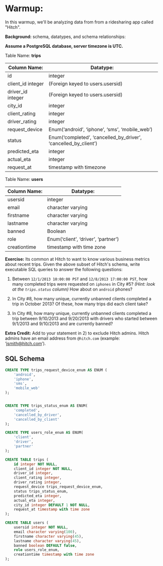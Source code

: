 # Warmup:

In this warmup, we'll be analyzing data from from a ridesharing app called "Hitch".

**Background:** schema, datatypes, and schema relationships:

**Assume a PostgreSQL database, server timezone is UTC.**

Table Name: **trips**

| Column Name: | Datatype: |
|----|---------|
| id | integer |
| client_id integer | (Foreign keyed to users.usersid) |
| driver_id integer | (Foreign keyed to users.usersid) |
| city_id | integer |
| client_rating | integer |
| driver_rating | integer |
| request_device | Enum(‘android’, ‘iphone’, ‘sms’, ‘mobile_web’) |
| status | Enum(‘completed’, ‘cancelled_by_driver’, ‘cancelled_by_client’) |
| predicted_eta | integer |
| actual_eta | integer |
| request_at | timestamp with timezone |

Table Name: **users**


| Column Name: | Datatype: |
|---------|---------|
| usersid | integer |
| email | character varying |
| firstname | character varying |
| lastname | character varying |
| banned | Boolean |
| role | Enum(‘client’, ‘driver’, ‘partner’) |
| creationtime | timestamp with time zone |

**Exercise:** Its common at Hitch to want to know various business metrics about recent trips. Given the above subset of Hitch's schema, write executable SQL queries to answer the following questions:

1. Between `12/1/2013 10:00:00 PST` and `12/8/2013 17:00:00 PST`, how many completed trips were requested on `iphones` in City #5? _(Hint: look at the `trips.status` column)_ How about on `android` phones?

2. In City #8, how many unique, currently unbanned clients completed a trip in October 2013? Of these, how many trips did each client take?

3. In City #8, how many unique, currently unbanned clients completed a trip between 9/10/2013 and 9/20/2013 with drivers who started between 9/1/2013 and 9/10/2013 and are currently banned?

**Extra Credit:** Add to your statement in 2) to exclude Hitch admins. Hitch admins have an email
address from `@hitch.com` (example: ‘jsmith@hitch.com’).

## SQL Schema

```sql
CREATE TYPE trips_request_device_enum AS ENUM (
    'android',
    'iphone',
    'sms',
    'mobile_web'
);


CREATE TYPE trips_status_enum AS ENUM(
    'completed',
    'cancelled_by_driver',
    'cancelled_by_client'
);

CREATE TYPE users_role_enum AS ENUM(
    'client',
    'driver',
    'partner'
);

CREATE TABLE trips (
    id integer NOT NULL,
    client_id integer NOT NULL,
    driver_id integer,
    client_rating integer,
    driver_rating integer,
    request_device trips_request_device_enum,
    status trips_status_enum,
    predicted_eta integer,
    actual_eta integer,
    city_id integer DEFAULT 1 NOT NULL,
    request_at timestamp with time zone
);

CREATE TABLE users (
    usersid integer NOT NULL,
    email character varying(100),
    firstname character varying(45),
    lastname character varying(45),
    banned boolean DEFAULT false,
    role users_role_enum,
    creationtime timestamp with time zone
);
```
